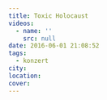 ```yaml
---
title: Toxic Holocaust
videos:
  - name: ''
    src: null
date: 2016-06-01 21:08:52
tags:
  - konzert
city:
location:
cover:
---
```

